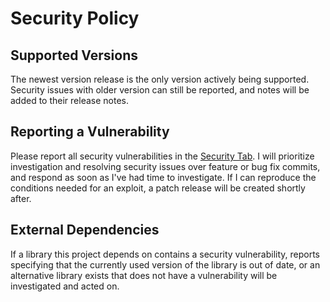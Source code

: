 # Security Policy

## Supported Versions

The newest version release is the only version actively being supported. Security issues with older version can still be reported, and notes will be added to their release notes.

## Reporting a Vulnerability

Please report all security vulnerabilities in the [Security Tab](https://github.com/racoltdev/raColTest/security/advisories/new). 
I will prioritize investigation and resolving security issues over feature or bug fix commits, and respond as soon as I've had time to investigate. If I can reproduce the conditions needed for an exploit, a patch release will be created shortly after.

## External Dependencies

If a library this project depends on contains a security vulnerability, reports specifying that the currently used version of the library is out of date, or an alternative library exists that does not have a vulnerability will be investigated and acted on.

